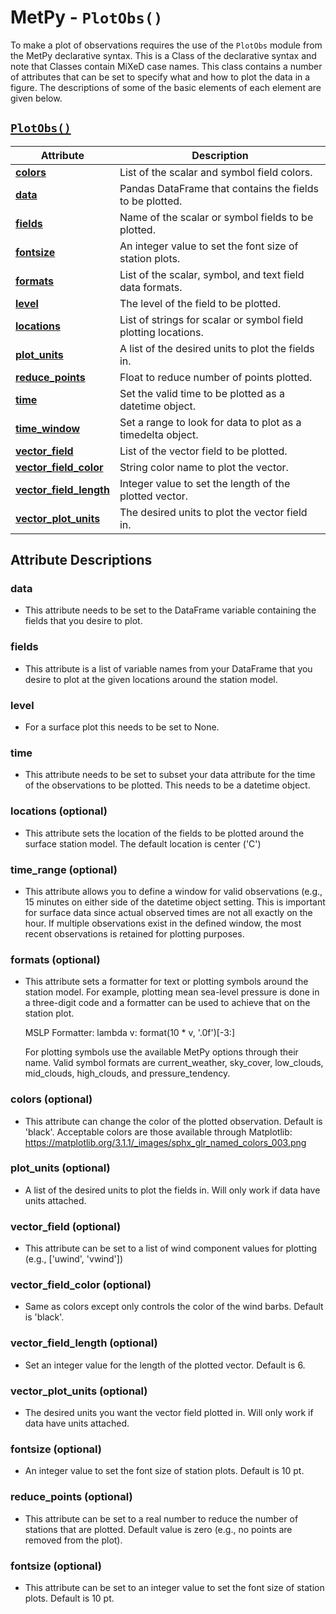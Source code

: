 # MetPy - `PlotObs()`

To make a plot of observations requires the use of the `PlotObs` module from the MetPy declarative
syntax. This is a Class of the declarative syntax and note that Classes contain MiXeD case names. This class
contains a number of attributes that can be set to specify what and how to plot the data in a figure. The descriptions of some of the basic
elements of each element are given below.

## [`PlotObs()`](https://unidata.github.io/MetPy/latest/api/generated/metpy.plots.PlotObs.html#metpy.plots.PlotObs)
  | Attribute | Description |
  | - | - |
  | [**colors**](https://unidata.github.io/MetPy/latest/api/generated/metpy.plots.PlotObs.html#metpy.plots.PlotObs.colors) | List of the scalar and symbol field colors. |
  | [**data**](https://unidata.github.io/MetPy/latest/api/generated/metpy.plots.PlotObs.html#metpy.plots.PlotObs.data) | Pandas DataFrame that contains the fields to be plotted. |
  | [**fields**](https://unidata.github.io/MetPy/latest/api/generated/metpy.plots.PlotObs.html#metpy.plots.PlotObs.fields) | Name of the scalar or symbol fields to be plotted. |
  | [**fontsize**](https://unidata.github.io/MetPy/latest/api/generated/metpy.plots.PlotObs.html#metpy.plots.PlotObs.fontsize) | An integer value to set the font size of station plots. |
  | [**formats**](https://unidata.github.io/MetPy/latest/api/generated/metpy.plots.PlotObs.html#metpy.plots.PlotObs.formats) | List of the scalar, symbol, and text field data formats. |
  | [**level**](https://unidata.github.io/MetPy/latest/api/generated/metpy.plots.PlotObs.html#metpy.plots.PlotObs.level) | The level of the field to be plotted. |
  | [**locations**](https://unidata.github.io/MetPy/latest/api/generated/metpy.plots.PlotObs.html#metpy.plots.PlotObs.locations) | List of strings for scalar or symbol field plotting locations. |
  | [**plot_units**](https://unidata.github.io/MetPy/latest/api/generated/metpy.plots.PlotObs.html#metpy.plots.PlotObs.plot_units) | A list of the desired units to plot the fields in. |
  | [**reduce_points**](https://unidata.github.io/MetPy/latest/api/generated/metpy.plots.PlotObs.html#metpy.plots.PlotObs.reduce_points) | Float to reduce number of points plotted. |
  | [**time**](https://unidata.github.io/MetPy/latest/api/generated/metpy.plots.PlotObs.html#metpy.plots.PlotObs.time) | Set the valid time to be plotted as a datetime object. |
  | [**time_window**](https://unidata.github.io/MetPy/latest/api/generated/metpy.plots.PlotObs.html#metpy.plots.PlotObs.time_window) | Set a range to look for data to plot as a timedelta object. |
  | [**vector_field**](https://unidata.github.io/MetPy/latest/api/generated/metpy.plots.PlotObs.html#metpy.plots.PlotObs.vector_field) | List of the vector field to be plotted. |
  | [**vector_field_color**](https://unidata.github.io/MetPy/latest/api/generated/metpy.plots.PlotObs.html#metpy.plots.PlotObs.vector_field_color) | String color name to plot the vector. |
  | [**vector_field_length**](https://unidata.github.io/MetPy/latest/api/generated/metpy.plots.PlotObs.html#metpy.plots.PlotObs.vector_field_length) | Integer value to set the length of the plotted vector. |
  | [**vector_plot_units**](https://unidata.github.io/MetPy/latest/api/generated/metpy.plots.PlotObs.html#metpy.plots.PlotObs.vector_plot_units) | The desired units to plot the vector field in. |

## Attribute Descriptions

### **data**
  *  This attribute needs to be set to the DataFrame variable containing the fields that you desire to plot.

### **fields**
  * This attribute is a list of variable names from your DataFrame that you
    desire to plot at the given locations around the station model.

### **level**
  * For a surface plot this needs to be set to None.

### **time**
  * This attribute needs to be set to subset your data attribute for the
    time of the observations to be plotted. This needs to be a datetime
    object.

### **locations (optional)**
  * This attribute sets the location of the fields to be plotted around the
    surface station model. The default location is center ('C')

### **time_range (optional)**
  * This attribute allows you to define a window for valid observations
    (e.g., 15 minutes on either side of the datetime object setting. This
    is important for surface data since actual observed times are not all
    exactly on the hour. If multiple observations exist in the defined
    window, the most recent observations is retained for plotting
    purposes.

### **formats (optional)**
  * This attribute sets a formatter for text or plotting symbols around
    the station model. For example, plotting mean sea-level pressure is
    done in a three-digit code and a formatter can be used to achieve that
    on the station plot.

    MSLP Formatter: lambda v: format(10 \* v, \'.0f\')\[-3:\]

    For plotting symbols use the available MetPy options through their
    name. Valid symbol formats are current_weather, sky_cover, low_clouds,
    mid_clouds, high_clouds, and pressure_tendency.

### **colors (optional)**
  * This attribute can change the color of the plotted observation.
    Default is 'black'. Acceptable colors are those available through
    Matplotlib:
    <https://matplotlib.org/3.1.1/_images/sphx_glr_named_colors_003.png>

### **plot_units (optional)**
  * A list of the desired units to plot the fields in. Will only work if
    data have units attached.

### **vector_field (optional)**
  * This attribute can be set to a list of wind component values for
    plotting (e.g., \['uwind', 'vwind'\])

### **vector_field_color (optional)**
  * Same as colors except only controls the color of the wind barbs.
    Default is 'black'.

### **vector_field_length (optional)**
  * Set an integer value for the length of the plotted vector. Default is 6.

### **vector_plot_units (optional)**
  * The desired units you want the vector field plotted in. Will only work
    if data have units attached.

### **fontsize (optional)**
  * An integer value to set the font size of station plots. Default is 10 pt.

### **reduce_points (optional)**
  * This attribute can be set to a real number to reduce the number of
    stations that are plotted. Default value is zero (e.g., no points are
    removed from the plot).

### **fontsize (optional)**
  * This attribute can be set to an integer value to set the font size of
    station plots. Default is 10 pt.